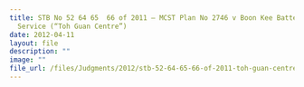 ```yaml
---
title: STB No 52 64 65  66 of 2011 – MCST Plan No 2746 v Boon Kee Battery
  Service (“Toh Guan Centre”)
date: 2012-04-11
layout: file
description: ""
image: ""
file_url: /files/Judgments/2012/stb-52-64-65-66-of-2011-toh-guan-centre.pdf
---
```

